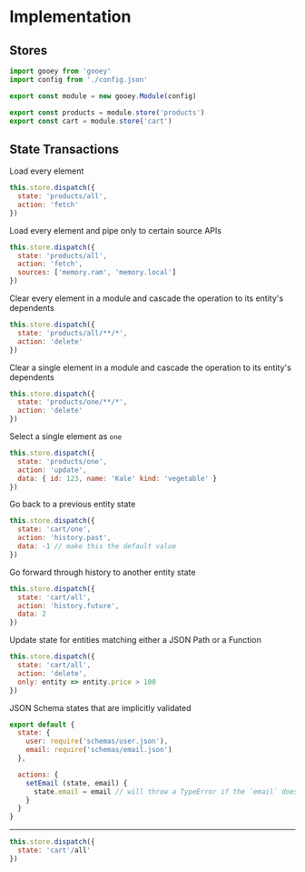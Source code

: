 # Implementation

## Stores

```js
import gooey from 'gooey'
import config from './config.json'

export const module = new gooey.Module(config)

export const products = module.store('products')
export const cart = module.store('cart')
```

## State Transactions

Load every element

```js
this.store.dispatch({
  state: 'products/all',
  action: 'fetch'
})
```

Load every element and pipe only to certain source APIs

```js
this.store.dispatch({
  state: 'products/all',
  action: 'fetch',
  sources: ['memory.ram', 'memory.local']
})
```

Clear every element in a module and cascade the operation to its entity's dependents

```js
this.store.dispatch({
  state: 'products/all/**/*',
  action: 'delete'
})
```

Clear a single element in a module and cascade the operation to its entity's dependents

```js
this.store.dispatch({
  state: 'products/one/**/*',
  action: 'delete'
})
```

Select a single element as `one`

```js
this.store.dispatch({
  state: 'products/one',
  action: 'update',
  data: { id: 123, name: 'Kale' kind: 'vegetable' }
})
```

Go back to a previous entity state

```js
this.store.dispatch({
  state: 'cart/one',
  action: 'history.past',
  data: -1 // make this the default value
})
```

Go forward through history to another entity state

```js
this.store.dispatch({
  state: 'cart/all',
  action: 'history.future',
  data: 2
})
```

Update state for entities matching either a JSON Path or a Function

```js
this.store.dispatch({
  state: 'cart/all',
  action: 'delete',
  only: entity => entity.price > 100
})
```

JSON Schema states that are implicitly validated

```js
export default {
  state: {
    user: require('schemas/user.json'),
    email: require('schemas/email.json')
  },

  actions: {
    setEmail (state, email) {
      state.email = email // will throw a TypeError if the `email` doesn't pass the `email.json` validation
    }
  }
}
```

---

```js
this.store.dispatch({
  state: 'cart'/all'
})
